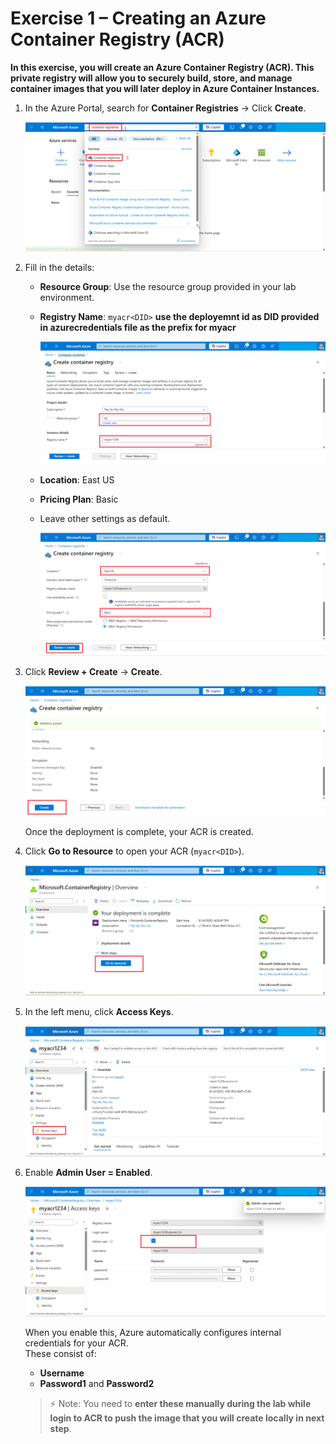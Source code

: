 # Exercise 1 – Creating an Azure Container Registry (ACR)
**In this exercise, you will create an Azure Container Registry (ACR). This private registry will allow you to securely build, store, and manage container images that you will later deploy in Azure Container Instances.**

1. In the Azure Portal, search for **Container Registries** → Click **Create**.
   
   ![](./azurelab/cr1.png)

2. Fill in the details:  
   - **Resource Group**: Use the resource group provided in your lab environment.  
   - **Registry Name**: `myacr<DID>`  **use the deployemnt id as DID provided in azurecredentials file as the prefix for myacr**
     
     ![](./azurelab/cr2.png)
     
   - **Location**: East US  
   - **Pricing Plan**: Basic  
   - Leave other settings as default.
     
     ![](./azurelab/cr3.png)

3. Click **Review + Create** → **Create**.
   
   ![](./azurelab/cr4.png)

   Once the deployment is complete, your ACR is created.  

4. Click **Go to Resource** to open your ACR (`myacr<DID>`).
    
   ![](./azurelab/cr5.png)

5. In the left menu, click **Access Keys**.
   
   ![](./azurelab/cr6.png)

6. Enable **Admin User = Enabled**.
    
   ![](./azurelab/cr7.png)

   When you enable this, Azure automatically configures internal credentials for your ACR.  
   These consist of:  
   - **Username**  
   - **Password1** and **Password2**  

   > ⚡ Note: You  need to **enter these manually during the lab while login to ACR to push the image that you will  create locally in next step**.
 
